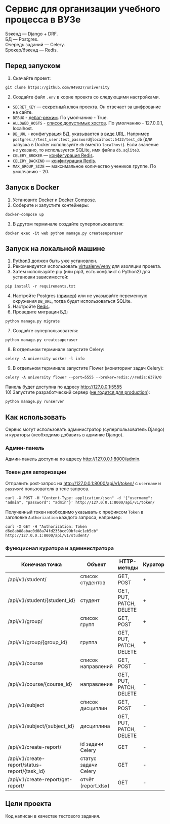 # Сервис для организации учебного процесса в ВУЗе
Бэкенд — Django + DRF.  
БД — Postgres.  
Очередь заданий — Celery.  
Брокер/бэкенд — Redis.

## Перед запуском
1) Скачайте проект:
```commandline
git clone https://github.com/949027/university
```
2) Создайте файл `.env` в корне проекта со следующими настройками.
- `SECRET_KEY` — [секретный ключ](https://docs.djangoproject.com/en/4.1/ref/settings/#std-setting-SECRET_KEY) проекта. Он отвечает за шифрование на сайте.
- `DEBUG` - [дебаг-режим](https://docs.djangoproject.com/en/4.1/ref/settings/#debug). По умолчанию - True.
- `ALLOWED_HOSTS` - [список допустимых хостов](https://docs.djangoproject.com/en/4.1/ref/settings/#allowed-hosts). По умолчанию - 127.0.0.1, localhost.
- `DB_URL` - конфигурация БД, указывается в [виде URL](https://github.com/jazzband/dj-database-url). Например `postgres://test_user:test_password@localhost:5432/test_db` (для запуска в Docker используйте `db` вместо `localhost`). Если значение не указано, то используется SQLite, имя файла `db.sqlite3`.
- `CELERY_BROKER` — [конфигурация Redis](https://docs.celeryq.dev/en/stable/getting-started/backends-and-brokers/redis.html).
- `CELERY_BACKEND` — [конфигурация Redis](https://docs.celeryq.dev/en/stable/getting-started/backends-and-brokers/redis.html).
- `MAX_GROUP_SIZE` — максимальное количество учеников группе. По умолчанию - 20.

## Запуск в Docker
1) Установите [Docker](https://docs.docker.com/engine/install/) и [Docker Compose](https://docs.docker.com/compose/install/).
2) Соберите и запустите контейнеры:
```commandline
docker-compose up
```
3) В другом терминале создайте суперпользователя:
```commandline
docker exec -it web python manage.py createsuperuser
```

## Запуск на локальной машине 
1) [Python3](https://www.python.org/downloads/) должен быть уже установлен.
2) Рекомендуется использовать [virtualenv/venv](https://docs.python.org/3/library/venv.html) для изоляции проекта.
3) Затем используйте pip (или pip3, есть конфликт с Python2) для установки зависимостей:
```commandline
pip install -r requirements.txt
```
4) Настройте Postgres ([пример](https://www.digitalocean.com/community/tutorials/how-to-install-postgresql-on-ubuntu-20-04-quickstart-ru)) или не указывайте переменную окружения `DB_URL`, тогда будет использоваться SQLite. 
5) Настройте [Redis](https://redis.io/docs/getting-started/).
6) Проведите миграции БД:
```commandline
python manage.py migrate
```
7) Создайте суперпользователя:
```commandline
python manage.py createsuperuser
```
8) В отдельном терминале запустите Celery:
```commandline
celery -A university worker -l info
```
9) В отдельном терминале запустите Flower (мониторинг задач Celery):
```commandline
celery -A university flower --port=5555 --broker=redis://redis:6379/0
```
Панель будет доступна по адресу http://127.0.0.1:5555  
10) Запустите разработческий сервер ([не годится для production](https://docs.djangoproject.com/en/4.1/ref/django-admin/#runserver)):
```commandline
python manage.py runserver
```

## Как использовать
Сервис могут использовать администратор (суперпользователь Django) и кураторы (необходимо добавить в админке Django).
### Админ-панель
Админ-панель доступна по адресу http://127.0.0.1:8000/admin. 

### Токен для авторизации
Отправить post-запрос на http://127.0.0.1:8000/api/v1/token/ с `username` и `password` пользователя в теле запроса.
```commandline
curl -X POST -H "Content-Type: application/json" -d '{"username": "admin", "password": "admin"}' http://127.0.0.1:8000/api/v1/token/
```
Полученный токен необходимо указывать с префиксом `Token` в заголовке `Authorization` каждого запроса, например:
```commandline
curl -X GET -H "Authorization: Token d6e8ab88abac0d08a74fd235bcd99bfe4c1eb5cb" http://127.0.0.1:8000/api/v1/student/
```

### Функционал куратора и администратора

| Конечная точка                                | Объект               | HTTP-методы             | Куратор | Администратор |
|-----------------------------------------------|----------------------|-------------------------|---------|---------------|
| /api/v1/student/                              | список студентов     | GET, POST               | +       | +             |
| /api/v1/student/{student_id}                  | студент              | GET, PUT, PATCH, DELETE | +       | +             |
| /api/v1/group/                                | список групп         | GET, POST               | +       | +             |
| /api/v1/group/{group_id}                      | группа               | GET, PUT, PATCH, DELETE | +       | +             |
| /api/v1/course                                | список направлений   | GET, POST               | -       | +             |
| /api/v1/course/{course_id}                    | направление          | GET, PUT, PATCH, DELETE | -       | +             |
| /api/v1/subject                               | список дисциплин     | GET, POST               | -       | +             |
| /api/v1/subject/{subject_id}                  | дисциплина           | GET, PUT, PATCH, DELETE | -       | +             |
| /api/v1/create-report/                        | id задачи Celery     | GET                     | -       | +             |
| /api/v1/create-report/status-report/{task_id} | статус задачи Celery | GET                     | -       | +             |
| /api/v1/create-report/get-report/             | отчёт (report.xlsx)  | GET                     | -       | +             |

## Цели проекта
Код написан в качестве тестового задания.